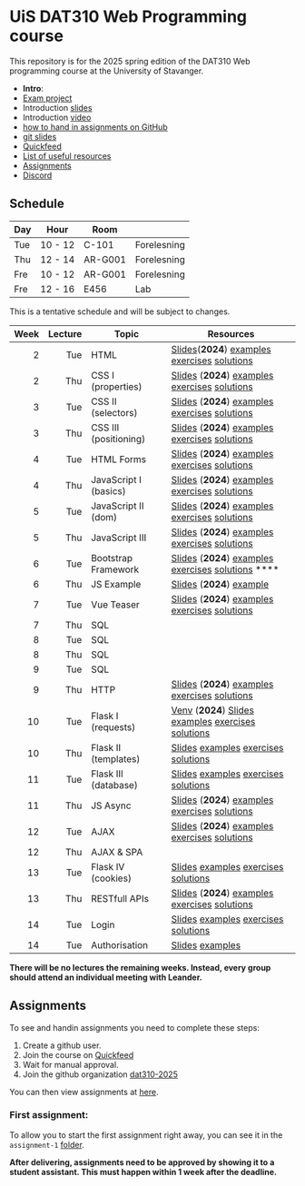   # UiS DAT310 Web Programming course
This repository is for the 2025 spring edition of the DAT310 Web programming course at the University of Stavanger. 

  - **Intro**: 
  - [Exam project](exam/examproject.md)
  - Introduction [slides](slides/WebProgramming-Course_info.pdf)
  - Introduction [video](https://youtu.be/Vnt1MH8uEc4)
  - [how to hand in assignments on GitHub](quickfeed.md)
  - [git slides](slides/0-Web-programming-Git.pdf)
  - [Quickfeed](https://uis.itest.run)
  - [List of useful resources](Resources.md)
  - [Assignments](#assignments)
  - [Discord](https://discord.gg/Q4uzjJHPcn)
  

## Schedule 
| Day | Hour |Room| |
|-----|------|----|-|
|Tue  |10 - 12|C-101|Forelesning|
|Thu  |12 - 14|AR-G001|Forelesning|
|Fre  |10 - 12|AR-G001|Forelesning|
|Fre  |12 - 16|E456|Lab|


This is a tentative schedule and will be subject to changes.

| Week | Lecture | Topic                 | Resources                                                                                                                                                                                                                                                                                      |
|-----:|--------:|-----------------------|------------------------------------------------------------------------------------------------------------------------------------------------------------------------------------------------------------------------------------------------------------------------------------------------|
|    2 |       Tue | HTML                  | [Slides](slides/1-1-Web-programming-HTML.pdf)(**2024**) [examples](examples/html/basic/) [exercises](exercises/html/basic/) [solutions](solutions/html/basic/) |
|    2 |       Thu | CSS I (properties)    | [Slides](slides/2-1-Web-programming-CSS-p1.pdf) (**2024**) [examples](examples/css/properties) [exercises](exercises/css/properties) [solutions](solutions/css/properties) |
|    3 |       Tue | CSS II (selectors)    | [Slides](slides/2-2-Web-programming-CSS-p2.pdf) (**2024**) [examples](examples/css/selectors)  [exercises](exercises/css/selectors)  [solutions](solutions/css/selectors) |
|    3 |       Thu | CSS III (positioning) | [Slides](slides/3-1-Web-programming-CSS-p3.pdf) (**2024**) [examples](examples/css/positioning/)  [exercises](exercises/css/positioning/)  [solutions](solutions/css/positioning/) |
|    4 |       Tue | HTML Forms            | [Slides](slides/3-2-Web-programming-HTML-Forms.pdf) (**2024**) [examples](examples/html/forms/)  [exercises](exercises/html/forms/)  [solutions](solutions/html/forms/)                                        |
|    4 |       Thu | JavaScript I (basics) | [Slides](slides/4-1-Web-programming-JavaScript-p1.pdf) (**2024**) [examples](examples/js/basics/)  [exercises](exercises/js/basics/)  [solutions](solutions/js/basics/)                                        |
|    5 |       Tue | JavaScript II (dom)  | [Slides](slides/4-2-Web-programming-JavaScript-p2.pdf) (**2024**) [examples](examples/js/events_dom/)  [exercises](exercises/js/events_dom/)  [solutions](solutions/js/events_dom/)           |
|    5 |       Thu | JavaScript III        | [Slides](slides/5-1-Web-programming-JavaScript-p3.pdf) (**2024**) [examples](examples/js/more/)  [exercises](exercises/js/more/)  [solutions](solutions/js/more/)                             |
|    6 |       Tue | Bootstrap Framework   | [Slides](slides/5-2-Web-programming-Bootstrap.pdf) (**2024**) [examples](examples/bootstrap/)  [exercises](exercises/bootstrap/)  [solutions](solutions/bootstrap/)            ****               |
|    6 |       Thu | JS Example            | [Slides](slides/X-X-Web-programming-js-example.pdf) (**2024**) [example](examples/js/labyrinth/)                                      |
|    7 |       Tue | Vue Teaser       | [Slides](slides/6-2-Web-programming-vue-p1.pdf) (**2024**) [examples](examples/js/vue/)  [exercises](exercises/js/vue/)  [solutions](solutions/js/vue/)                                                        |
|    7 |       Thu | SQL      |                                    |
|    8 |       Tue | SQL      |                                    |
|    8 |       Thu | SQL      |                                    |
|    9 |       Tue | SQL      |                                    |
|    9 |       Thu | HTTP                  | [Slides](slides/8-1-Web-programming-HTTP.pdf) (**2024**) [examples](examples/python/http/) [exercises](exercises/python/http/) [solutions](solutions/python/http/)                            |
|    10 |       Tue | Flask I (requests)    | [Venv](slides/Flask-I-venv.pdf) (**2024**) [Slides](slides/8-2-Web-programming-Server-p1.pdf) [examples](examples/python/flask) [exercises](exercises/python/flask1/) [solutions](solutions/python/flask1/)                   |
|    10 |       Thu | Flask II (templates)  | [Slides](slides/9-1-Web-programming-Server-p2.pdf) [examples](examples/python/flask) [exercises](exercises/python/flask2/) [solutions](solutions/python/flask2/)                                    |
|    11 |       Tue | Flask III (database)  | [Slides](slides/9-2-Web-programming-Server-p3.pdf) [examples](examples/python/flask) [exercises](exercises/python/flask3/) [solutions](solutions/python/flask3/)                                    |
|   11 |       Thu |  JS Async              | [Slides](slides/10-1-Web-programming-JS-async.pdf) (**2024**) [examples](examples/async/js) [exercises](exercises/async/js) [solutions](solutions/async/js)                                   |
|   12 |       Tue | AJAX                  | [Slides](slides/11-1-Web-programming-AJAX.pdf) (**2024**) [examples](examples/ajax) [exercises](exercises/ajax) [solutions](solutions/ajax)                                                   |
|   12 |       Thu | AJAX & SPA            |                                                |
|   13 |       Tue | Flask IV (cookies)    | [Slides](slides/12-2-Web-programming-Server-p4.pdf) [examples](examples/python/flask4) [exercises](exercises/python/flask4) [solutions](solutions/python/flask4)                    |
|   13 |       Thu | RESTfull APIs         | [Slides](slides/12-1-Web-programming-Flask-APIs.pdf) (**2024**) [examples](examples/ajax) [exercises](exercises/ajax) [solutions](solutions/ajax)                                                              |
|   14 |       Tue |Login                 | [Slides](slides/13-1-Web-programming-Server-Login.pdf) [examples](examples/python/flask5) [exercises](exercises/python/flask5) [solutions](solutions/python/flask5)                                                                                                                            |
|   14 |       Tue | Authorisation         | [Slides](slides/15-1-Web-programming-Ass8-Access.pdf) [examples](examples/a11y/table.html)|

**There will be no lectures the remaining weeks. Instead, every group should attend an individual meeting with Leander.**

## Assignments

To see and handin assignments you need to complete these steps:
1. Create a github user.
2. Join the course on [Quickfeed](https://uis.itest.run)
3. Wait for manual approval.
4. Join the github organization [dat310-2025](https://github.com/dat310-2025)

You can then view assignments at [here](https://github.com/dat310-2025/assignments).

### First assignment:
To allow you to start the first assignment right away, you can see it in the `assignment-1` [folder](assignment-1/).

**After delivering, assignments need to be approved by showing it to a student assistant. This must happen within 1 week after the deadline.**
